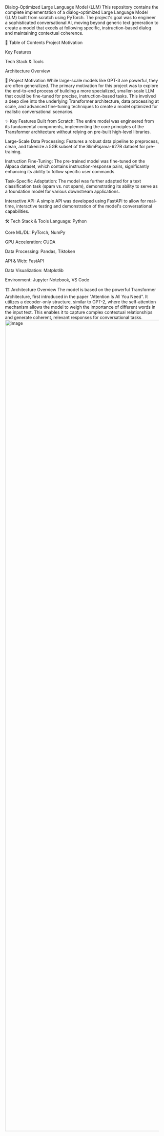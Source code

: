 Dialog-Optimized Large Language Model (LLM)
This repository contains the complete implementation of a dialog-optimized Large Language Model (LLM) built from scratch using PyTorch. The project's goal was to engineer a sophisticated conversational AI, moving beyond generic text generation to create a model that excels at following specific, instruction-based dialog and maintaining contextual coherence.

📜 Table of Contents
Project Motivation

Key Features

Tech Stack & Tools

Architecture Overview

🎯 Project Motivation
While large-scale models like GPT-3 are powerful, they are often generalized. The primary motivation for this project was to explore the end-to-end process of building a more specialized, smaller-scale LLM that could be fine-tuned for precise, instruction-based tasks. This involved a deep dive into the underlying Transformer architecture, data processing at scale, and advanced fine-tuning techniques to create a model optimized for realistic conversational scenarios.

✨ Key Features
Built from Scratch: The entire model was engineered from its fundamental components, implementing the core principles of the Transformer architecture without relying on pre-built high-level libraries.

Large-Scale Data Processing: Features a robust data pipeline to preprocess, clean, and tokenize a 5GB subset of the SlimPajama-627B dataset for pre-training.

Instruction Fine-Tuning: The pre-trained model was fine-tuned on the Alpaca dataset, which contains instruction-response pairs, significantly enhancing its ability to follow specific user commands.

Task-Specific Adaptation: The model was further adapted for a text classification task (spam vs. not spam), demonstrating its ability to serve as a foundation model for various downstream applications.

Interactive API: A simple API was developed using FastAPI to allow for real-time, interactive testing and demonstration of the model's conversational capabilities.

🛠️ Tech Stack & Tools
Language: Python

Core ML/DL: PyTorch, NumPy

GPU Acceleration: CUDA

Data Processing: Pandas, Tiktoken

API & Web: FastAPI

Data Visualization: Matplotlib

Environment: Jupyter Notebook, VS Code

🏗️ Architecture Overview
The model is based on the powerful Transformer Architecture, first introduced in the paper "Attention Is All You Need". It utilizes a decoder-only structure, similar to GPT-2, where the self-attention mechanism allows the model to weigh the importance of different words in the input text. This enables it to capture complex contextual relationships and generate coherent, relevant responses for conversational tasks. <img width="3999" height="2653" alt="image" src="https://github.com/user-attachments/assets/32f4ae60-c352-40fc-a4e3-73bd0b8cc8e0" />
